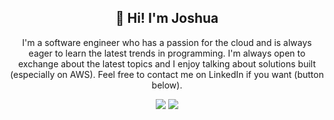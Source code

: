 <div align="center">
  <h2>👋 Hi! I'm Joshua </h2>
  <p>I'm a software engineer who has a passion for the cloud and is always eager to learn the latest trends in programming. I'm always open to exchange about the latest topics and I enjoy talking about solutions built (especially on AWS). Feel free to contact me on LinkedIn if you want (button below).</p>
  <a href="https://www.linkedin.com/in/joshuaweber1/" target="_blank" rel="noopener noreferrer"><img src="http://img.shields.io/badge/-LinkedIn-0072b1?style=flat-square&logo=linkedin&logoColor=ffffff)]("/></a>
  <img src="https://komarev.com/ghpvc/?username=daschaa"/>
  
</div>
<br>
<!--
<div align="center">
  <img src="https://media0.giphy.com/media/9MtixQSzE7HJ6/giphy.gif?cid=ecf05e478dyw2rhfcll3sk5aylzprhggxun9u2so65nst2yv&rid=giphy.gif&ct=g"/>
</div>
-->
